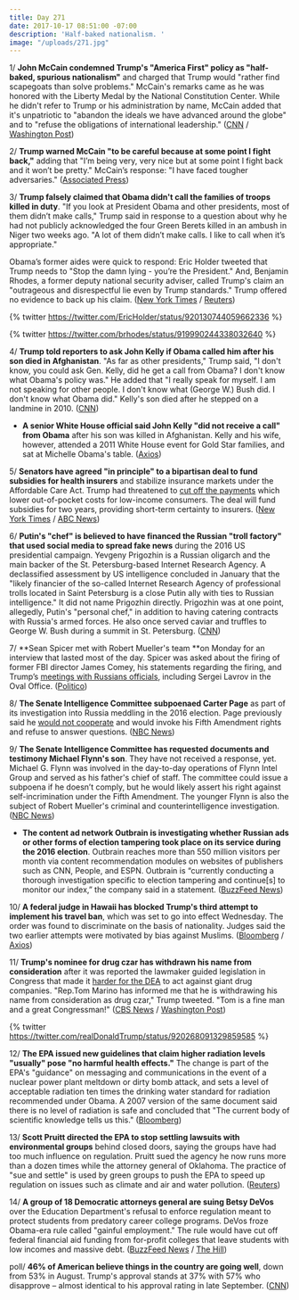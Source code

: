 ```yaml
---
title: Day 271
date: 2017-10-17 08:51:00 -07:00
description: 'Half-baked nationalism. '
image: "/uploads/271.jpg"
---
```


1/ **John McCain condemned Trump's "America First" policy as "half-baked, spurious nationalism"** and charged that Trump would "rather find scapegoats than solve problems." McCain's remarks came as he was honored with the Liberty Medal by the National Constitution Center. While he didn't refer to Trump or his administration by name, McCain added that it's unpatriotic to "abandon the ideals we have advanced around the globe" and to "refuse the obligations of international leadership." ([CNN](http://www.cnn.com/2017/10/16/politics/john-mccain-joe-biden-liberty-medal/) / [Washington Post](https://www.washingtonpost.com/news/powerpost/wp/2017/10/16/mccain-condemns-half-baked-spurious-nationalism-in-clear-shot-at-president-trump/))

2/ **Trump warned McCain "to be careful because at some point I fight back,"** adding that "I’m being very, very nice but at some point I fight back and it won’t be pretty." McCain’s response: "I have faced tougher adversaries." ([Associated Press](https://apnews.com/cd337697c2f04726b69076627c014eb7/Trump-issues-warning-to-McCain-after-senator's-tough-speech))

3/ **Trump falsely claimed that Obama didn't call the families of troops killed in duty**. "If you look at President Obama and other presidents, most of them didn’t make calls," Trump said in response to a question about why he had not publicly acknowledged the four Green Berets killed in an ambush in Niger two weeks ago. "A lot of them didn’t make calls. I like to call when it’s appropriate."

Obama’s former aides were quick to respond: Eric Holder tweeted that Trump needs to "Stop the damn lying - you’re the President." And, Benjamin Rhodes, a former deputy national security adviser, called Trump's claim an "outrageous and disrespectful lie even by Trump standards." Trump offered no evidence to back up his claim. ([New York Times](https://www.nytimes.com/2017/10/16/us/politics/trump-obama-killed-soldiers.html?_r=0) / [Reuters](https://www.reuters.com/article/us-usa-trump-obama/obama-aides-slam-trump-over-claim-about-past-presidents-fallen-soldiers-idUSKBN1CM1ZO))

{% twitter https://twitter.com/EricHolder/status/920130744059662336 %}

{% twitter https://twitter.com/brhodes/status/919990244338032640 %}

4/ **Trump told reporters to ask John Kelly if Obama called him after his son died in Afghanistan**. "As far as other presidents," Trump said, "I don't know, you could ask Gen. Kelly, did he get a call from Obama? I don't know what Obama's policy was." He added that "I really speak for myself. I am not speaking for other people. I don't know what (George W.) Bush did. I don't know what Obama did." Kelly's son died after he stepped on a landmine in 2010. ([CNN](http://www.cnn.com/2017/10/17/politics/president-donald-trump-john-kelly-obama-phone-call/))

* **A senior White House official said John Kelly "did not receive a call" from Obama** after his son was killed in Afghanistan. Kelly and his wife, however, attended a 2011 White House event for Gold Star families, and sat at Michelle Obama's table. ([Axios](https://www.axios.com/trump-ask-kelly-if-obama-called-when-his-son-died-in-afghanistan-2497630887.html))

5/ **Senators have agreed "in principle" to a bipartisan deal to fund subsidies for health insurers** and stabilize insurance markets under the Affordable Care Act. Trump had threatened to [cut off the payments](https://whatthefuckjusthappenedtoday.com/2017/10/13/day-267/#1-trump-will-cut-off-essential-subsi) which lower out-of-pocket costs for low-income consumers. The deal will fund subsidies for two years, providing short-term certainty to insurers. ([New York Times](https://www.nytimes.com/2017/10/17/us/politics/alexander-murray-deal-obamacare-subsidies.html) / [ABC News](http://abcnews.go.com/Politics/senators-reach-deal-continue-obamacare-insurance-subsidy-payments/story?id=50539387))

6/ **Putin's "chef" is believed to have financed the Russian "troll factory" that used social media to spread fake news** during the 2016 US presidential campaign. Yevgeny Prigozhin is a Russian oligarch and the main backer of the St. Petersburg-based Internet Research Agency. A declassified assessment by US intelligence concluded in January that the "likely financier of the so-called Internet Research Agency of professional trolls located in Saint Petersburg is a close Putin ally with ties to Russian intelligence." It did not name Prigozhin directly. Prigozhin was at one point, allegedly, Putin's "personal chef," in addition to having catering contracts with Russia's armed forces. He also once served caviar and truffles to George W. Bush during a summit in St. Petersburg. ([CNN](http://www.cnn.com/2017/10/17/politics/russian-oligarch-putin-chef-troll-factory/index.html))

7/ **Sean Spicer met with Robert Mueller's team **on Monday for an interview that lasted most of the day. Spicer was asked about the firing of former FBI director James Comey, his statements regarding the firing, and Trump’s [meetings with Russians officials](https://whatthefuckjusthappenedtoday.com/2017/05/10/Day-111/#1-trump-met-with-putin’s-top-diploma), including Sergei Lavrov in the Oval Office. ([Politico](http://www.politico.com/story/2017/10/17/sean-spicer-mueller-russia-probe-243882))

8/ **The Senate Intelligence Committee subpoenaed Carter Page** as part of its investigation into Russia meddling in the 2016 election. Page previously said he [would not cooperate](https://whatthefuckjusthappenedtoday.com/2017/10/10/day-264/#6-carter-page-told-the-senate-intell) and would invoke his Fifth Amendment rights and refuse to answer questions. ([NBC News](https://www.nbcnews.com/politics/congress/senate-subpoenas-former-trump-adviser-carter-page-n811551))

9/ **The Senate Intelligence Committee has requested documents and testimony Michael Flynn's son**. They have not received a response, yet. Michael G. Flynn was involved in the day-to-day operations of Flynn Intel Group and served as his father's chief of staff. The committee could issue a subpoena if he doesn’t comply, but he would likely assert his right against self-incrimination under the Fifth Amendment. The younger Flynn is also the subject of Robert Mueller's criminal and counterintelligence investigation. ([NBC News](https://www.nbcnews.com/politics/national-security/russia-probe-senate-asks-mike-flynn-s-son-documents-testimony-n811226))

* **The content ad network Outbrain is investigating whether Russian ads or other forms of election tampering took place on its service during the 2016 election**. Outbrain reaches more than 550 million visitors per month via content recommendation modules on websites of publishers such as CNN, People, and ESPN. Outbrain is “currently conducting a thorough investigation specific to election tampering and continue\[s\] to monitor our index,” the company said in a statement. ([BuzzFeed News](https://www.buzzfeed.com/craigsilverman/outbrain-is-investigating-whether-russian-trolls-used-its))

10/ **A federal judge in Hawaii has blocked Trump's third attempt to implement his travel ban**, which was set to go into effect Wednesday. The order was found to discriminate on the basis of nationality. Judges said the two earlier attempts were motivated by bias against Muslims. ([Bloomberg](https://www.bloomberg.com/news/articles/2017-10-17/trump-s-third-try-at-travel-ban-is-blocked-by-u-s-judge) / [Axios](https://www.axios.com/hawaii-judge-blocks-trumps-latest-travel-ban-order-2497723812.html))

11/ **Trump's nominee for drug czar has withdrawn his name from consideration** after it was reported the lawmaker guided legislation in Congress that made it [harder for the DEA](https://whatthefuckjusthappenedtoday.com/2017/10/16/day-270/#11-trump-will-declare-a-national-opi) to act against giant drug companies. "Rep.Tom Marino has informed me that he is withdrawing his name from consideration as drug czar," Trump tweeted. "Tom is a fine man and a great Congressman!" ([CBS News](https://www.cbsnews.com/news/tom-marino-out-trump-drug-czar-nominee-60-minutes-report-live-updates/) / [Washington Post](https://www.washingtonpost.com/news/post-politics/wp/2017/10/17/trump-says-drug-czar-nominee-tom-marino-is-withdrawing-after-washington-post60-minutes-investigation/))

{% twitter https://twitter.com/realDonaldTrump/status/920268091329859585 %}

12/ **The EPA issued new guidelines that claim higher radiation levels "usually" pose "no harmful health effects."** The change is part of the EPA's "guidance" on messaging and communications in the event of a nuclear power plant meltdown or dirty bomb attack, and sets a level of acceptable radiation ten times the drinking water standard for radiation recommended under Obama. A 2007 version of the same document said there is no level of radiation is safe and concluded that "The current body of scientific knowledge tells us this." ([Bloomberg](https://www.bloomberg.com/news/articles/2017-10-16/epa-says-higher-radiation-levels-pose-no-harmful-health-effect))

13/ **Scott Pruitt directed the EPA to stop settling lawsuits with environmental groups** behind closed doors, saying the groups have had too much influence on regulation. Pruitt sued the agency he now runs more than a dozen times while the attorney general of Oklahoma. The practice of "sue and settle" is used by green groups to push the EPA to speed up regulation on issues such as climate and air and water pollution. ([Reuters](https://www.reuters.com/article/us-usa-epa-lawsuits/epa-head-seeks-to-avoid-settlements-with-green-groups-idUSKBN1CL2HK))

14/ **A group of 18 Democratic attorneys general are suing Betsy DeVos** over the Education Department's refusal to enforce regulation meant to protect students from predatory career college programs. DeVos froze Obama-era rule called "gainful employment." The rule would have cut off federal financial aid funding from for-profit colleges that leave students with low incomes and massive debt. ([BuzzFeed News](https://www.buzzfeed.com/mollyhensleyclancy/17-states-and-dc-are-suing-betsy-devos-over-for-profit) / [The Hill](http://thehill.com/homenews/administration/355885-18-dem-ags-sue-devos-for-blocking-obama-for-profit-college-rule))

poll/ **46% of American believe things in the country are going well**, down from 53% in August. Trump's approval stands at 37% with 57% who disapprove – almost identical to his approval rating in late September. ([CNN](http://www.cnn.com/2017/10/17/politics/cnn-poll-trump-approval-steady/))